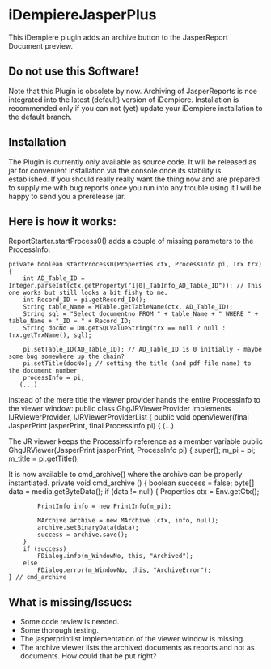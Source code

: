 # iDempiereJasperPlus
This iDempiere plugin adds an archive button to the JasperReport Document preview.

## Do not use this Software!
Note that this Plugin is obsolete by now. Archiving of JasperReports is noe integrated into the latest (default) version of iDempiere.
Installation is recommended only if you can not (yet) update your iDempiere installation to the default branch.

## Installation
The Plugin is currently only available as source code. It will be released as jar for convenient installation via the console once its stability is established.
If you should really really want the thing now and are prepared to supply me with bug reports once you run into any trouble using it I will be happy to send you a prerelease jar.
## Here is how it works:

ReportStarter.startProcess0() adds a couple of missing parameters to the ProcessInfo:

    private boolean startProcess0(Properties ctx, ProcessInfo pi, Trx trx)
    {
        int AD_Table_ID = Integer.parseInt(ctx.getProperty("1|0|_TabInfo_AD_Table_ID")); // This one works but still looks a bit fishy to me.
        int Record_ID = pi.getRecord_ID();
        String table_Name = MTable.getTableName(ctx, AD_Table_ID);
        String sql = "Select documentno FROM " + table_Name + " WHERE " + table_Name + "_ID = " + Record_ID;
        String docNo = DB.getSQLValueString(trx == null ? null : trx.getTrxName(), sql);

        pi.setTable_ID(AD_Table_ID); // AD_Table_ID is 0 initially - maybe some bug somewhere up the chain?
        pi.setTitle(docNo); // setting the title (and pdf file name) to the document number
        processInfo = pi;
       (...)

instead of the mere title the viewer provider hands the entire ProcessInfo to the viewer window:
    public class GhgJRViewerProvider implements IJRViewerProvider, IJRViewerProviderList {
        public void openViewer(final JasperPrint jasperPrint, final ProcessInfo pi) {
       (...)

The JR viewer keeps the ProcessInfo reference as a member variable
    public GhgJRViewer(JasperPrint jasperPrint, ProcessInfo pi) {
        super();
        m_pi = pi;
        m_title = pi.getTitle();

It is now available to cmd_archive() where the archive can be properly instantiated.
    private void cmd_archive ()
    {
        boolean success = false;
        byte[] data = media.getByteData();
        if (data != null) {
            Properties ctx = Env.getCtx();

            PrintInfo info = new PrintInfo(m_pi);

            MArchive archive = new MArchive (ctx, info, null);
            archive.setBinaryData(data);
            success = archive.save();
        }
        if (success)
            FDialog.info(m_WindowNo, this, "Archived");
        else
            FDialog.error(m_WindowNo, this, "ArchiveError");
    } // cmd_archive

## What is missing/Issues: 
- Some code review is needed. 
- Some thorough testing.
- The jasperprintlist implementation of the viewer window is missing.
- The archive viewer lists the archived documents as reports and not as documents. How could that be put right?

